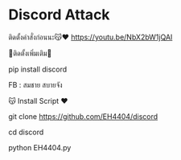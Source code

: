 # Discord Attack

ติดตั้งคำสั่งก่อนนะ😽❤️ https://youtu.be/NbX2bW1jQAI

🍳ติดตั้งเพิ่มเติม🍳

pip install discord

FB : สมชาย สบายจัง

😽 Install Script ❤️

git clone https://github.com/EH4404/discord

cd discord

python EH4404.py

